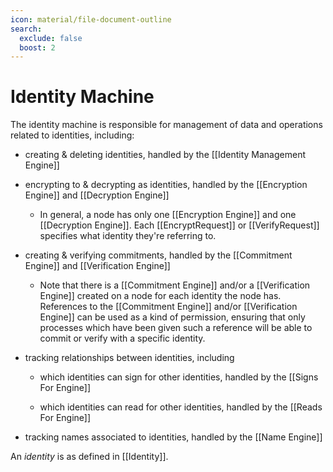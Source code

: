 ```yaml
---
icon: material/file-document-outline
search:
  exclude: false
  boost: 2
---
```


# Identity Machine

The identity machine is responsible for management of data and operations
related to identities, including:

- creating & deleting identities, handled by the [[Identity Management Engine]]

- encrypting to & decrypting as identities, handled by the [[Encryption Engine]]
and [[Decryption Engine]]

    - In general, a node has only one [[Encryption Engine]]
      and one [[Decryption Engine]]. Each
      [[EncryptRequest]] or [[VerifyRequest]] specifies what identity they're
      referring to.

- creating & verifying commitments, handled by the [[Commitment Engine]] and [[Verification Engine]]

  - Note that there is a [[Commitment Engine]] and/or a [[Verification Engine]]
    created on a node for each identity the node has. References to the
    [[Commitment Engine]] and/or [[Verification Engine]] can be used as a kind
    of permission, ensuring that only processes which have been given such a
    reference will be able to commit or verify with a specific identity.

- tracking relationships between identities, including

    - which identities can sign for other identities, handled by the [[Signs For Engine]]

    - which identities can read for other identities, handled by the [[Reads For Engine]]

- tracking names associated to identities, handled by the [[Name Engine]]

An _identity_ is as defined in [[Identity]].
